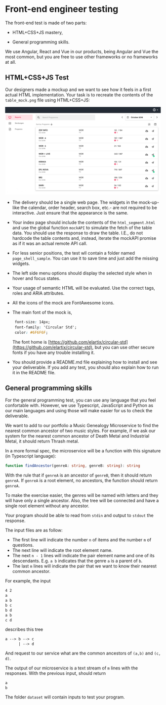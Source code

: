 # Front-end engineer testing

The front-end test is made of two parts:

* HTML+CSS+JS mastery,
  
* General programming skills.

We use Angular, React and Vue in our products, being Angular and Vue the most common,
but you are free to use other frameworks or no frameworks at all.

## HTML+CSS+JS Test

Our designers made a mockup and we want to see how it feels in a first actual HTML
implementation. Your task is to recreate the contents of the `table_mock.png`
file using HTML+CSS+JS:

![Mock](https://github.com/Inkala/bmat-test/blob/master/public/table_mock.png)

* The delivery should be a single web page. The widgets in the mock-up- like the calendar,
  order header, search box, etc.- are not required to be interactive. Just ensure that
  the appearance is the same.

* Your index page should include the contents of the `html_segment.html` and use the
  global function `mockAPI` to simulate the fetch of the table data. You should use
  the response to draw the table. I.E., do not hardcode the table contents and, instead,
  iterate the mockAPI promise as if it was an actual remote API call.

* For less senior positions, the test wll contain a folder named `page_shell_sample`.
  You can use it to save time and just add the missing widgets.

* The left side menu options should display the selected style when in hover and focus states.

* Your usage of semantic HTML will be evaluated. Use the correct tags, roles and ARIA attributes.

* All the icons of the mock are FontAwesome icons.

* The main font of the mock is,

  ```css
   font-size: 14px;
   font-family: 'Circular Std';
   color: #6F6F6F;
  ```

  The font home is [https://github.com/elartix/circular-std](https://github.com/elartix/circular-std),
  but you can use other secure fonts if you have any trouble installing it.

* You should provide a README.md file explaining how to install
  and see your deliverable. If you add any test, you should also
  explain how to run it in the README file.

## General programming skills

For the general programming test, you can use any language that
you feel confortable with. However, we use Typescript, JavaScript
and Python as our main languages and using those will make easier
for us to check the deliverable.

We want to add to our portfolio a Music Genealogy Microservice to find the nearest common
ancestor of two music styles. For example, if we ask our system for the nearest common
ancestor of Death Metal and Industrial Metal, it should return Thrash metal.

In a more formal spec, the microservice will be a function with this signature
(in Typescript language):

```Typescript
function findAncestor(genreA: string, genreB: string): string
```

With the rule that if `genreA` is an ancestor of `genreB`, then it should return `genreA`.
If `genreA` is a root element, no ancestors, the function should return `genreA`.

To make the exercise easier, the genres will be named with letters and they will
have only a single ancestor. Also, the tree will be connected and have a single
root element without any ancestor.

Your program should be able to read from `stdin` and output to `stdout` the response.

The input files are as follow:

* The first line will indicate the number `n` of items and the number `m` of questions.
* The next line will indicate the root element name.
* The next `n - 1` lines will indicate the pair element name
  and one of its descendants. E.g. `a b` indicates that the genre `a` is a parent of `b`.
* The last `m` lines will indicate the pair that we want to
  know their nearest common ancestor.

For example, the input

```text
4 2
a
a b
b c
b d
a b
c d
```

describes this tree

```text
a --> b --> c
      | --> d
```

And request to our service what are the common ancestors of `(a,b)` and `(c, d)`.

The output of our microservice is a text stream of `m` lines with the responses. With
the previous input, should return

```text
a
b
```

The folder `dataset` will contain inputs to test your program.

